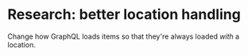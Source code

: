 # Research: better location handling

Change how GraphQL loads items so that they're always loaded _with_ a location.
